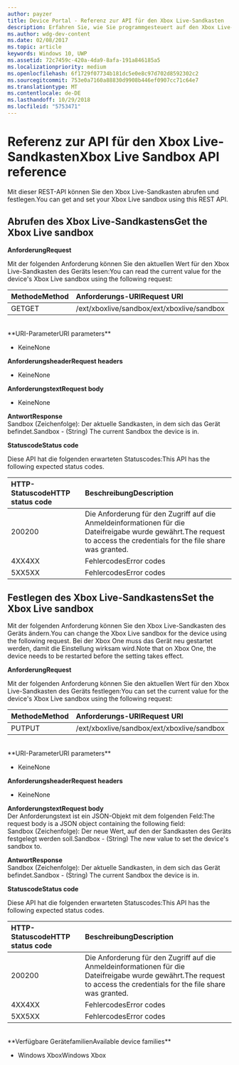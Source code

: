 ```yaml
---
author: payzer
title: Device Portal - Referenz zur API für den Xbox Live-Sandkasten
description: Erfahren Sie, wie Sie programmgesteuert auf den Xbox Live-Sandkasten zugreifen.
ms.author: wdg-dev-content
ms.date: 02/08/2017
ms.topic: article
keywords: Windows 10, UWP
ms.assetid: 72c7459c-420a-4da9-8afa-191a846185a5
ms.localizationpriority: medium
ms.openlocfilehash: 6f1729f07734b181dc5e0e8c97d702d8592302c2
ms.sourcegitcommit: 753e0a7160a88830d9908b446ef0907cc71c64e7
ms.translationtype: MT
ms.contentlocale: de-DE
ms.lasthandoff: 10/29/2018
ms.locfileid: "5753471"
---
```

# <a name="xbox-live-sandbox-api-reference"></a><span data-ttu-id="bc480-104">Referenz zur API für den Xbox Live-Sandkasten</span><span class="sxs-lookup"><span data-stu-id="bc480-104">Xbox Live Sandbox API reference</span></span>   
<span data-ttu-id="bc480-105">Mit dieser REST-API können Sie den Xbox Live-Sandkasten abrufen und festlegen.</span><span class="sxs-lookup"><span data-stu-id="bc480-105">You can get and set your Xbox Live sandbox using this REST API.</span></span>

## <a name="get-the-xbox-live-sandbox"></a><span data-ttu-id="bc480-106">Abrufen des Xbox Live-Sandkastens</span><span class="sxs-lookup"><span data-stu-id="bc480-106">Get the Xbox Live sandbox</span></span>

**<span data-ttu-id="bc480-107">Anforderung</span><span class="sxs-lookup"><span data-stu-id="bc480-107">Request</span></span>**

<span data-ttu-id="bc480-108">Mit der folgenden Anforderung können Sie den aktuellen Wert für den Xbox Live-Sandkasten des Geräts lesen:</span><span class="sxs-lookup"><span data-stu-id="bc480-108">You can read the current value for the device's Xbox Live sandbox using the following request:</span></span>

<span data-ttu-id="bc480-109">Methode</span><span class="sxs-lookup"><span data-stu-id="bc480-109">Method</span></span>      | <span data-ttu-id="bc480-110">Anforderungs-URI</span><span class="sxs-lookup"><span data-stu-id="bc480-110">Request URI</span></span>
:------     | :-----
<span data-ttu-id="bc480-111">GET</span><span class="sxs-lookup"><span data-stu-id="bc480-111">GET</span></span> | <span data-ttu-id="bc480-112">/ext/xboxlive/sandbox</span><span class="sxs-lookup"><span data-stu-id="bc480-112">/ext/xboxlive/sandbox</span></span>
<br />
**<span data-ttu-id="bc480-113">URI-Parameter</span><span class="sxs-lookup"><span data-stu-id="bc480-113">URI parameters</span></span>**

- <span data-ttu-id="bc480-114">Keine</span><span class="sxs-lookup"><span data-stu-id="bc480-114">None</span></span>

**<span data-ttu-id="bc480-115">Anforderungsheader</span><span class="sxs-lookup"><span data-stu-id="bc480-115">Request headers</span></span>**

- <span data-ttu-id="bc480-116">Keine</span><span class="sxs-lookup"><span data-stu-id="bc480-116">None</span></span>

**<span data-ttu-id="bc480-117">Anforderungstext</span><span class="sxs-lookup"><span data-stu-id="bc480-117">Request body</span></span>**

- <span data-ttu-id="bc480-118">Keine</span><span class="sxs-lookup"><span data-stu-id="bc480-118">None</span></span>

**<span data-ttu-id="bc480-119">Antwort</span><span class="sxs-lookup"><span data-stu-id="bc480-119">Response</span></span>**   
<span data-ttu-id="bc480-120">Sandbox (Zeichenfolge): Der aktuelle Sandkasten, in dem sich das Gerät befindet.</span><span class="sxs-lookup"><span data-stu-id="bc480-120">Sandbox - (String) The current Sandbox the device is in.</span></span>   

**<span data-ttu-id="bc480-121">Statuscode</span><span class="sxs-lookup"><span data-stu-id="bc480-121">Status code</span></span>**

<span data-ttu-id="bc480-122">Diese API hat die folgenden erwarteten Statuscodes:</span><span class="sxs-lookup"><span data-stu-id="bc480-122">This API has the following expected status codes.</span></span>

<span data-ttu-id="bc480-123">HTTP-Statuscode</span><span class="sxs-lookup"><span data-stu-id="bc480-123">HTTP status code</span></span>      | <span data-ttu-id="bc480-124">Beschreibung</span><span class="sxs-lookup"><span data-stu-id="bc480-124">Description</span></span>
:------     | :-----
<span data-ttu-id="bc480-125">200</span><span class="sxs-lookup"><span data-stu-id="bc480-125">200</span></span> | <span data-ttu-id="bc480-126">Die Anforderung für den Zugriff auf die Anmeldeinformationen für die Dateifreigabe wurde gewährt.</span><span class="sxs-lookup"><span data-stu-id="bc480-126">The request to access the credentials for the file share was granted.</span></span>
<span data-ttu-id="bc480-127">4XX</span><span class="sxs-lookup"><span data-stu-id="bc480-127">4XX</span></span> | <span data-ttu-id="bc480-128">Fehlercodes</span><span class="sxs-lookup"><span data-stu-id="bc480-128">Error codes</span></span>
<span data-ttu-id="bc480-129">5XX</span><span class="sxs-lookup"><span data-stu-id="bc480-129">5XX</span></span> | <span data-ttu-id="bc480-130">Fehlercodes</span><span class="sxs-lookup"><span data-stu-id="bc480-130">Error codes</span></span>

## <a name="set-the-xbox-live-sandbox"></a><span data-ttu-id="bc480-131">Festlegen des Xbox Live-Sandkastens</span><span class="sxs-lookup"><span data-stu-id="bc480-131">Set the Xbox Live sandbox</span></span>
<span data-ttu-id="bc480-132">Mit der folgenden Anforderung können Sie den Xbox Live-Sandkasten des Geräts ändern.</span><span class="sxs-lookup"><span data-stu-id="bc480-132">You can change the Xbox Live sandbox for the device using the following request.</span></span> <span data-ttu-id="bc480-133">Bei der Xbox One muss das Gerät neu gestartet werden, damit die Einstellung wirksam wird.</span><span class="sxs-lookup"><span data-stu-id="bc480-133">Note that on Xbox One, the device needs to be restarted before the setting takes effect.</span></span>

**<span data-ttu-id="bc480-134">Anforderung</span><span class="sxs-lookup"><span data-stu-id="bc480-134">Request</span></span>**

<span data-ttu-id="bc480-135">Mit der folgenden Anforderung können Sie den aktuellen Wert für den Xbox Live-Sandkasten des Geräts festlegen:</span><span class="sxs-lookup"><span data-stu-id="bc480-135">You can set the current value for the device's Xbox Live sandbox using the following request:</span></span>

<span data-ttu-id="bc480-136">Methode</span><span class="sxs-lookup"><span data-stu-id="bc480-136">Method</span></span>      | <span data-ttu-id="bc480-137">Anforderungs-URI</span><span class="sxs-lookup"><span data-stu-id="bc480-137">Request URI</span></span>
:------     | :-----
<span data-ttu-id="bc480-138">PUT</span><span class="sxs-lookup"><span data-stu-id="bc480-138">PUT</span></span> | <span data-ttu-id="bc480-139">/ext/xboxlive/sandbox</span><span class="sxs-lookup"><span data-stu-id="bc480-139">/ext/xboxlive/sandbox</span></span>
<br />
**<span data-ttu-id="bc480-140">URI-Parameter</span><span class="sxs-lookup"><span data-stu-id="bc480-140">URI parameters</span></span>**

- <span data-ttu-id="bc480-141">Keine</span><span class="sxs-lookup"><span data-stu-id="bc480-141">None</span></span>

**<span data-ttu-id="bc480-142">Anforderungsheader</span><span class="sxs-lookup"><span data-stu-id="bc480-142">Request headers</span></span>**

- <span data-ttu-id="bc480-143">Keine</span><span class="sxs-lookup"><span data-stu-id="bc480-143">None</span></span>

**<span data-ttu-id="bc480-144">Anforderungstext</span><span class="sxs-lookup"><span data-stu-id="bc480-144">Request body</span></span>**   
<span data-ttu-id="bc480-145">Der Anforderungstext ist ein JSON-Objekt mit dem folgenden Feld:</span><span class="sxs-lookup"><span data-stu-id="bc480-145">The request body is a JSON object containing the following field:</span></span>   
<span data-ttu-id="bc480-146">Sandbox (Zeichenfolge): Der neue Wert, auf den der Sandkasten des Geräts festgelegt werden soll.</span><span class="sxs-lookup"><span data-stu-id="bc480-146">Sandbox - (String) The new value to set the device's sandbox to.</span></span>

**<span data-ttu-id="bc480-147">Antwort</span><span class="sxs-lookup"><span data-stu-id="bc480-147">Response</span></span>**   
<span data-ttu-id="bc480-148">Sandbox (Zeichenfolge): Der aktuelle Sandkasten, in dem sich das Gerät befindet.</span><span class="sxs-lookup"><span data-stu-id="bc480-148">Sandbox - (String) The current Sandbox the device is in.</span></span>   

**<span data-ttu-id="bc480-149">Statuscode</span><span class="sxs-lookup"><span data-stu-id="bc480-149">Status code</span></span>**

<span data-ttu-id="bc480-150">Diese API hat die folgenden erwarteten Statuscodes:</span><span class="sxs-lookup"><span data-stu-id="bc480-150">This API has the following expected status codes.</span></span>

<span data-ttu-id="bc480-151">HTTP-Statuscode</span><span class="sxs-lookup"><span data-stu-id="bc480-151">HTTP status code</span></span>      | <span data-ttu-id="bc480-152">Beschreibung</span><span class="sxs-lookup"><span data-stu-id="bc480-152">Description</span></span>
:------     | :-----
<span data-ttu-id="bc480-153">200</span><span class="sxs-lookup"><span data-stu-id="bc480-153">200</span></span> | <span data-ttu-id="bc480-154">Die Anforderung für den Zugriff auf die Anmeldeinformationen für die Dateifreigabe wurde gewährt.</span><span class="sxs-lookup"><span data-stu-id="bc480-154">The request to access the credentials for the file share was granted.</span></span>
<span data-ttu-id="bc480-155">4XX</span><span class="sxs-lookup"><span data-stu-id="bc480-155">4XX</span></span> | <span data-ttu-id="bc480-156">Fehlercodes</span><span class="sxs-lookup"><span data-stu-id="bc480-156">Error codes</span></span>
<span data-ttu-id="bc480-157">5XX</span><span class="sxs-lookup"><span data-stu-id="bc480-157">5XX</span></span> | <span data-ttu-id="bc480-158">Fehlercodes</span><span class="sxs-lookup"><span data-stu-id="bc480-158">Error codes</span></span>

<br />
**<span data-ttu-id="bc480-159">Verfügbare Gerätefamilien</span><span class="sxs-lookup"><span data-stu-id="bc480-159">Available device families</span></span>**

* <span data-ttu-id="bc480-160">Windows Xbox</span><span class="sxs-lookup"><span data-stu-id="bc480-160">Windows Xbox</span></span>

